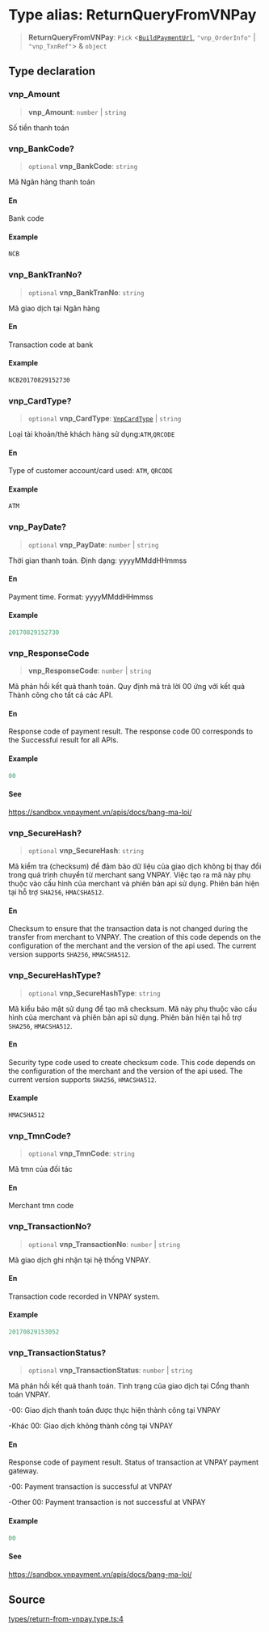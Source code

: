 # Type alias: ReturnQueryFromVNPay

> **ReturnQueryFromVNPay**: `Pick` \<[`BuildPaymentUrl`](BuildPaymentUrl.md), `"vnp_OrderInfo"` \| `"vnp_TxnRef"`\> & `object`

## Type declaration

### vnp\_Amount

> **vnp\_Amount**: `number` \| `string`

Số tiền thanh toán

### vnp\_BankCode?

> `optional` **vnp\_BankCode**: `string`

Mã Ngân hàng thanh toán

#### En

Bank code

#### Example

```ts
NCB
```

### vnp\_BankTranNo?

> `optional` **vnp\_BankTranNo**: `string`

Mã giao dịch tại Ngân hàng

#### En

Transaction code at bank

#### Example

```ts
NCB20170829152730
```

### vnp\_CardType?

> `optional` **vnp\_CardType**: [`VnpCardType`](../enumerations/VnpCardType.md) \| `string`

Loại tài khoản/thẻ khách hàng sử dụng:`ATM`,`QRCODE`

#### En

Type of customer account/card used: `ATM`, `QRCODE`

#### Example

```ts
ATM
```

### vnp\_PayDate?

> `optional` **vnp\_PayDate**: `number` \| `string`

Thời gian thanh toán. Định dạng: yyyyMMddHHmmss

#### En

Payment time. Format: yyyyMMddHHmmss

#### Example

```ts
20170829152730
```

### vnp\_ResponseCode

> **vnp\_ResponseCode**: `number` \| `string`

Mã phản hồi kết quả thanh toán. Quy định mã trả lời 00 ứng với kết quả Thành công cho tất cả các API.

#### En

Response code of payment result. The response code 00 corresponds to the Successful result for all APIs.

#### Example

```ts
00
```

#### See

https://sandbox.vnpayment.vn/apis/docs/bang-ma-loi/

### vnp\_SecureHash?

> `optional` **vnp\_SecureHash**: `string`

Mã kiểm tra (checksum) để đảm bảo dữ liệu của giao dịch không bị thay đổi trong quá trình chuyển từ merchant sang VNPAY.
Việc tạo ra mã này phụ thuộc vào cấu hình của merchant và phiên bản api sử dụng. Phiên bản hiện tại hỗ trợ `SHA256`, `HMACSHA512`.

#### En

Checksum to ensure that the transaction data is not changed during the transfer from merchant to VNPAY.
The creation of this code depends on the configuration of the merchant and the version of the api used. The current version supports `SHA256`, `HMACSHA512`.

### vnp\_SecureHashType?

> `optional` **vnp\_SecureHashType**: `string`

Mã kiểu bảo mật sử dụng để tạo mã checksum. Mã này phụ thuộc vào cấu hình của merchant và phiên bản api sử dụng.
Phiên bản hiện tại hỗ trợ `SHA256`, `HMACSHA512`.

#### En

Security type code used to create checksum code. This code depends on the configuration of the merchant and the version of the api used.
The current version supports `SHA256`, `HMACSHA512`.

#### Example

```ts
HMACSHA512
```

### vnp\_TmnCode?

> `optional` **vnp\_TmnCode**: `string`

Mã tmn của đối tác

#### En

Merchant tmn code

### vnp\_TransactionNo?

> `optional` **vnp\_TransactionNo**: `number` \| `string`

Mã giao dịch ghi nhận tại hệ thống VNPAY.

#### En

Transaction code recorded in VNPAY system.

#### Example

```ts
20170829153052
```

### vnp\_TransactionStatus?

> `optional` **vnp\_TransactionStatus**: `number` \| `string`

Mã phản hồi kết quả thanh toán. Tình trạng của giao dịch tại Cổng thanh toán VNPAY.

-00: Giao dịch thanh toán được thực hiện thành công tại VNPAY

-Khác 00: Giao dịch không thành công tại VNPAY

#### En

Response code of payment result. Status of transaction at VNPAY payment gateway.

-00: Payment transaction is successful at VNPAY

-Other 00: Payment transaction is not successful at VNPAY

#### Example

```ts
00
```

#### See

https://sandbox.vnpayment.vn/apis/docs/bang-ma-loi/

## Source

[types/return-from-vnpay.type.ts:4](https://github.com/lehuygiang28/vnpay/blob/e8e94e8a800b1952e47648e8b76237a738bccbb7/src/types/return-from-vnpay.type.ts#L4)
